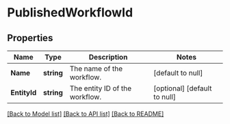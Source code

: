 # PublishedWorkflowId

## Properties
Name | Type | Description | Notes
------------ | ------------- | ------------- | -------------
**Name** | **string** | The name of the workflow. | [default to null]
**EntityId** | **string** | The entity ID of the workflow. | [optional] [default to null]

[[Back to Model list]](../README.md#documentation-for-models) [[Back to API list]](../README.md#documentation-for-api-endpoints) [[Back to README]](../README.md)

